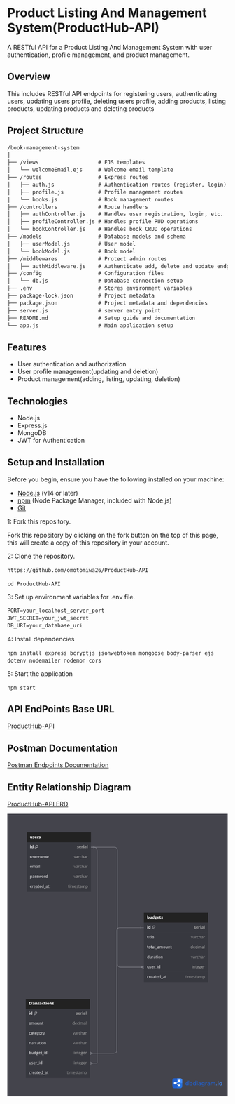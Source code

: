 # Product Listing And Management System(ProductHub-API)

A RESTful API for a Product Listing And Management System with user authentication, profile management, and product management.

## Overview

This includes RESTful API endpoints for registering users, authenticating users, updating users profile, deleting users profile, adding products, listing products, updating products and deleting products

## Project Structure

```md
/book-management-system
│
├── /views                   # EJS templates
│   └── welcomeEmail.ejs     # Welcome email template
├── /routes                  # Express routes
│   ├── auth.js              # Authentication routes (register, login)
│   ├── profile.js           # Profile management routes
│   └── books.js             # Book management routes
├── /controllers             # Route handlers
│   ├── authController.js    # Handles user registration, login, etc.
│   ├── profileController.js # Handles profile RUD operations
│   └── bookController.js    # Handles book CRUD operations
├── /models                  # Database models and schema
│   ├── userModel.js         # User model
│   └── bookModel.js         # Book model
├── /middlewares             # Protect admin routes
│   ├── authMiddleware.js    # Authenticate add, delete and update endpoints     
├── /config                  # Configuration files
│   └── db.js                # Database connection setup
├── .env                     # Stores environment variables
├── package-lock.json        # Project metadata
├── package.json             # Project metadata and dependencies
├── server.js                # server entry point
├── README.md                # Setup guide and documentation
└── app.js                   # Main application setup
```

## Features

- User authentication and authorization
- User profile management(updating and deletion)
- Product management(adding, listing, updating, deletion)

## Technologies

- Node.js
- Express.js
- MongoDB
- JWT for Authentication

## Setup and Installation

Before you begin, ensure you have the following installed on your machine:

- [Node.js](https://nodejs.org/) (v14 or later)
- [npm](https://www.npmjs.com/) (Node Package Manager, included with Node.js)
- [Git](https://git-scm.com/)

1: Fork this repository.

Fork this repository by clicking on the fork button on the top of this page, this will create a copy of this repository in your account.

2: Clone the repository.

`https://github.com/omotomiwa26/ProductHub-API`

`cd ProductHub-API`

3: Set up environment variables for .env file.

```md
PORT=your_localhost_server_port
JWT_SECRET=your_jwt_secret
DB_URI=your_database_uri
```

4: Install dependencies

`npm install express bcryptjs jsonwebtoken mongoose body-parser ejs dotenv nodemailer nodemon cors`

5: Start the application

`npm start`

## API EndPoints Base URL

[ProductHub-API](https://budgetly-psi.vercel.app/)

## Postman Documentation

[Postman Endpoints Documentation](https://documenter.getpostman.com/view/38698911/2sAYJ1mi48)

## Entity Relationship Diagram

[ProductHub-API ERD](https://dbdiagram.io/d/Budgetly-Personal-Finance-Manager-676f2b225406798ef7caaf45)

![ProductHub-API ERD](https://github.com/CaptainSani/personal-finance-manager/blob/main/Budgetly.png?raw=true)
